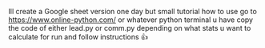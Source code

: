 Ill create a Google sheet version one day but
small tutorial how to use
go to https://www.online-python.com/ or whatever python terminal u have 
copy the code of either lead.py or comm.py depending on what stats u want to calculate for
run and follow instructions 👍 
